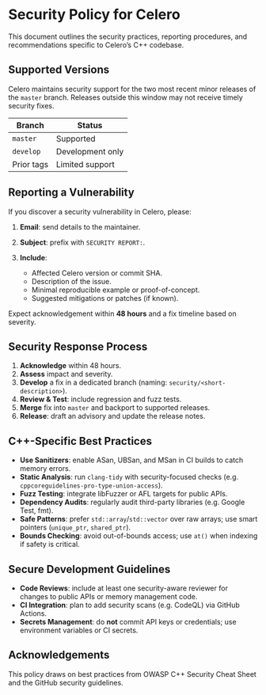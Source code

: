 # Security Policy for Celero

This document outlines the security practices, reporting procedures, and recommendations specific to Celero’s C++ codebase.

## Supported Versions

Celero maintains security support for the two most recent minor releases of the `master` branch. Releases outside this window may not receive timely security fixes.

| Branch     | Status           |
| ---------- | ---------------- |
| `master`   | Supported        |
| `develop`  | Development only |
| Prior tags | Limited support  |

## Reporting a Vulnerability

If you discover a security vulnerability in Celero, please:

1. **Email**: send details to the maintainer.
2. **Subject**: prefix with `SECURITY REPORT:`.
3. **Include**:

   * Affected Celero version or commit SHA.
   * Description of the issue.
   * Minimal reproducible example or proof-of-concept.
   * Suggested mitigations or patches (if known).

Expect acknowledgement within **48 hours** and a fix timeline based on severity.

## Security Response Process

1. **Acknowledge** within 48 hours.
2. **Assess** impact and severity.
3. **Develop** a fix in a dedicated branch (naming: `security/<short-description>`).
4. **Review & Test**: include regression and fuzz tests.
5. **Merge** fix into `master` and backport to supported releases.
6. **Release**: draft an advisory and update the release notes.

## C++-Specific Best Practices

* **Use Sanitizers**: enable ASan, UBSan, and MSan in CI builds to catch memory errors.
* **Static Analysis**: run `clang-tidy` with security-focused checks (e.g. `cppcoreguidelines-pro-type-union-access`).
* **Fuzz Testing**: integrate libFuzzer or AFL targets for public APIs.
* **Dependency Audits**: regularly audit third-party libraries (e.g. Google Test, fmt).
* **Safe Patterns**: prefer `std::array`/`std::vector` over raw arrays; use smart pointers (`unique_ptr`, `shared_ptr`).
* **Bounds Checking**: avoid out-of-bounds access; use `at()` when indexing if safety is critical.

## Secure Development Guidelines

* **Code Reviews**: include at least one security-aware reviewer for changes to public APIs or memory management code.
* **CI Integration**: plan to add security scans (e.g. CodeQL) via GitHub Actions.
* **Secrets Management**: do **not** commit API keys or credentials; use environment variables or CI secrets.

## Acknowledgements

This policy draws on best practices from OWASP C++ Security Cheat Sheet and the GitHub security guidelines.
